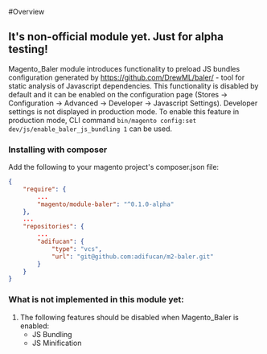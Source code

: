 #Overview

## **It's non-official module yet. Just for alpha testing!**

Magento_Baler module introduces functionality to preload JS bundles configuration generated by https://github.com/DrewML/baler/ - tool for static analysis of Javascript dependencies.
This functionality is disabled by default and it can be enabled on the configuration page (Stores -> Configuration -> Advanced -> Developer -> Javascript Settings).
Developer settings is not displayed in production mode. To enable this feature in production mode, CLI command `bin/magento config:set dev/js/enable_baler_js_bundling 1` can be used.

### Installing with composer
Add the following to your magento project's composer.json file:
```json
{
    "require": {
        ...
        "magento/module-baler": "^0.1.0-alpha"
    },
    ...
    "repositories": {
        ...
        "adifucan": {
            "type": "vcs",
            "url": "git@github.com:adifucan/m2-baler.git"
        }
    }
}
```


### What is not implemented in this module yet:
1. The following features should be disabled when Magento_Baler is enabled:
   - JS Bundling
   - JS Minification
